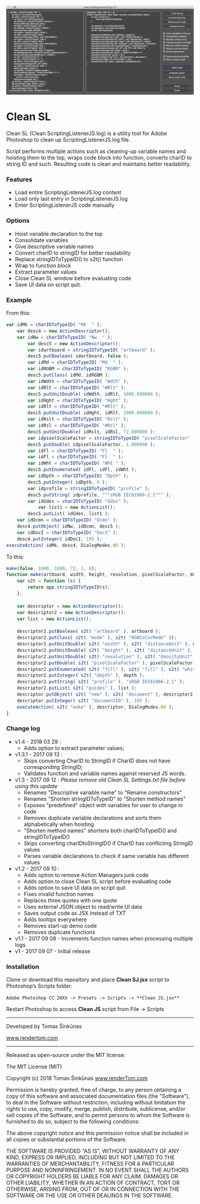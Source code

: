 ![Clean SL](Clean%20SL.png)

# Clean SL #

Clean SL (Clean ScriptingListenerJS.log) is a utility tool for Adobe Photoshop to clean up ScriptingListenerJS.log file. 

Script performs multiple actions such as cleaning-up variable names and hoisting them to the top, wraps code block into function, converts charID to string ID and such. Resulting code is clean and maintains better readability.

### Features ###

* Load entire ScriptingListenerJS.log content
* Load only last entry in ScriptingListenerJS.log
* Enter ScriptingListenerJS code manually

### Options ###

* Hoist variable declaration to the top
* Consolidate variables
* Give descriptive variable names
* Convert charID to stringID for better readability
* Replace stringIDToTypeID() to s2t() function
* Wrap to function block
* Extract parameter values
* Close Clean SL window before evaluating code
* Save UI data on script quit.

### Example ###

From this:

```javascript
var idMk = charIDToTypeID( "Mk  " );
    var desc4 = new ActionDescriptor();
    var idNw = charIDToTypeID( "Nw  " );
        var desc5 = new ActionDescriptor();
        var idartboard = stringIDToTypeID( "artboard" );
        desc5.putBoolean( idartboard, false );
        var idMd = charIDToTypeID( "Md  " );
        var idRGBM = charIDToTypeID( "RGBM" );
        desc5.putClass( idMd, idRGBM );
        var idWdth = charIDToTypeID( "Wdth" );
        var idRlt = charIDToTypeID( "#Rlt" );
        desc5.putUnitDouble( idWdth, idRlt, 1000.000000 );
        var idHght = charIDToTypeID( "Hght" );
        var idRlt = charIDToTypeID( "#Rlt" );
        desc5.putUnitDouble( idHght, idRlt, 1000.000000 );
        var idRslt = charIDToTypeID( "Rslt" );
        var idRsl = charIDToTypeID( "#Rsl" );
        desc5.putUnitDouble( idRslt, idRsl, 72.000000 );
        var idpixelScaleFactor = stringIDToTypeID( "pixelScaleFactor" );
        desc5.putDouble( idpixelScaleFactor, 1.000000 );
        var idFl = charIDToTypeID( "Fl  " );
        var idFl = charIDToTypeID( "Fl  " );
        var idWht = charIDToTypeID( "Wht " );
        desc5.putEnumerated( idFl, idFl, idWht );
        var idDpth = charIDToTypeID( "Dpth" );
        desc5.putInteger( idDpth, 8 );
        var idprofile = stringIDToTypeID( "profile" );
        desc5.putString( idprofile, """sRGB IEC61966-2.1""" );
        var idGdes = charIDToTypeID( "Gdes" );
            var list1 = new ActionList();
        desc5.putList( idGdes, list1 );
    var idDcmn = charIDToTypeID( "Dcmn" );
    desc4.putObject( idNw, idDcmn, desc5 );
    var idDocI = charIDToTypeID( "DocI" );
    desc4.putInteger( idDocI, 195 );
executeAction( idMk, desc4, DialogModes.NO );
```

To this:

```javascript
make(false, 1000, 1000, 72, 1, 8);
function make(artboard, width, height, resolution, pixelScaleFactor, depth) {
    var s2t = function (s) {
        return app.stringIDToTypeID(s);
    };

    var descriptor = new ActionDescriptor();
    var descriptor2 = new ActionDescriptor();
    var list = new ActionList();

    descriptor2.putBoolean( s2t( "artboard" ), artboard );
    descriptor2.putClass( s2t( "mode" ), s2t( "RGBColorMode" ));
    descriptor2.putUnitDouble( s2t( "width" ), s2t( "distanceUnit" ), width );
    descriptor2.putUnitDouble( s2t( "height" ), s2t( "distanceUnit" ), height );
    descriptor2.putUnitDouble( s2t( "resolution" ), s2t( "densityUnit" ), resolution );
    descriptor2.putDouble( s2t( "pixelScaleFactor" ), pixelScaleFactor );
    descriptor2.putEnumerated( s2t( "fill" ), s2t( "fill" ), s2t( "white" ));
    descriptor2.putInteger( s2t( "depth" ), depth );
    descriptor2.putString( s2t( "profile" ), "sRGB IEC61966-2.1" );
    descriptor2.putList( s2t( "guides" ), list );
    descriptor.putObject( s2t( "new" ), s2t( "document" ), descriptor2 );
    descriptor.putInteger( s2t( "documentID" ), 195 );
    executeAction( s2t( "make" ), descriptor, DialogModes.NO );
}
```

### Change log ###

* v1.4 - 2018 03 29 :
  * Adds option to extract parameter values;
* v1.3.1 - 2017 09 13 :
  * Skips converting CharID to StringID if CharID does not have corresponding StringID;
  * Validates function and variable names against reserved JS words.
* v1.3 - 2017 09 12 : _Please remove old Clean SL Settings.txt file before using this update_
  * Renames "Descriptive variable name" to "Rename constructors"
  * Renames "Shorten stringIDToTypeID" to "Shorten method names"
  * Exposes "predefined" object with variables for user to change in code
  * Removes duplicate variable declarations and sorts them alphabetically when hoisting
  * "Shorten method names" shortens both charIDToTypeID() and stringIDToTypeID()
  * Skips converting charIDtoStringID() if CharID has conflicting StringID values
  * Parses variable declarations to check if same variable has different values
* v1.2 - 2017 09 10 :
  * Adds option to remove Action Managers junk code
  * Adds option to close Clean SL script before evaluating code
  * Adds option to save UI data on script quit
  * Fixes invalid function names
  * Replaces three quotes with one quote
  * Uses external JSON object to read/write UI data
  * Saves output code as JSX instead of TXT
  * Adds tooltips everywhere
  * Removes start-up demo code
  * Removes duplicate functions
* v1.1 - 2017 09 08 - Increments function names when processing multiple logs
* v1 - 2017 09 07 - Initial release

### Installation ###

Clone or download this repository and place **Clean SJ.jsx** script to Photoshop’s Scripts folder:

```Adobe Photoshop CC 20XX -> Presets -> Scripts -> **Clean JS.jsx**```

Restart Photoshop to access **Clean JS** script from File -> Scripts

---------
Developed by Tomas Šinkūnas 

www.rendertom.com

---------

Released as open-source under the MIT license:

The MIT License (MIT)

Copyright (c) 2018 Tomas Šinkūnas www.renderTom.com

Permission is hereby granted, free of charge, to any person obtaining a copy of this software and associated documentation files (the "Software"), to deal in the Software without restriction, including without limitation the rights to use, copy, modify, merge, publish, distribute, sublicense, and/or sell copies of the Software, and to permit persons to whom the Software is furnished to do so, subject to the following conditions:

The above copyright notice and this permission notice shall be included in all copies or substantial portions of the Software.

THE SOFTWARE IS PROVIDED "AS IS", WITHOUT WARRANTY OF ANY KIND, EXPRESS OR IMPLIED, INCLUDING BUT NOT LIMITED TO THE WARRANTIES OF MERCHANTABILITY, FITNESS FOR A PARTICULAR PURPOSE AND NONINFRINGEMENT. IN NO EVENT SHALL THE AUTHORS OR COPYRIGHT HOLDERS BE LIABLE FOR ANY CLAIM, DAMAGES OR OTHER LIABILITY, WHETHER IN AN ACTION OF CONTRACT, TORT OR OTHERWISE, ARISING FROM, OUT OF OR IN CONNECTION WITH THE SOFTWARE OR THE USE OR OTHER DEALINGS IN THE SOFTWARE.